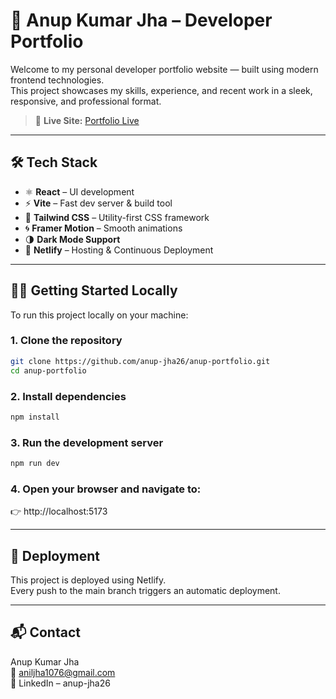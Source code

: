 # 💼 Anup Kumar Jha – Developer Portfolio

Welcome to my personal developer portfolio website — built using modern frontend technologies.  
This project showcases my skills, experience, and recent work in a sleek, responsive, and professional format.

> 🚀 **Live Site:** [Portfolio Live](https://anup-portfolio26.netlify.app)

---

## 🛠 Tech Stack

- ⚛️ **React** – UI development
- ⚡ **Vite** – Fast dev server & build tool
- 🎨 **Tailwind CSS** – Utility-first CSS framework
- 🌀 **Framer Motion** – Smooth animations
- 🌗 **Dark Mode Support**
- 🚀 **Netlify** – Hosting & Continuous Deployment

---

## 🧑‍💻 Getting Started Locally
To run this project locally on your machine:
### 1. Clone the repository
```bash
git clone https://github.com/anup-jha26/anup-portfolio.git
cd anup-portfolio
```
### 2. Install dependencies
```bash
npm install
```
### 3. Run the development server
```bash
npm run dev
```
### 4. Open your browser and navigate to:
👉 http://localhost:5173

---

## 🚀 Deployment
This project is deployed using Netlify.  
Every push to the main branch triggers an automatic deployment.

---

## 📬 Contact
Anup Kumar Jha  
📧 aniljha1076@gmail.com  
🔗 LinkedIn – anup-jha26
